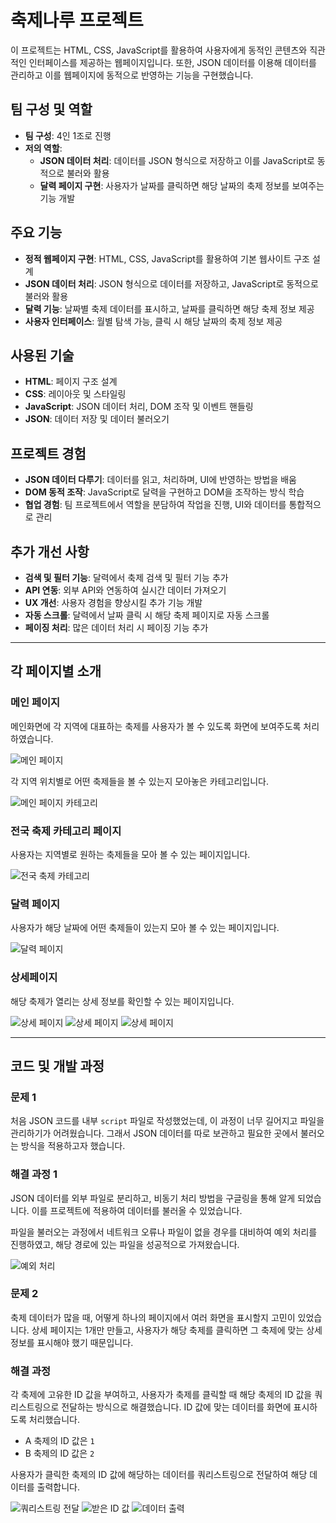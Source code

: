 # 축제나루 프로젝트

이 프로젝트는 HTML, CSS, JavaScript를 활용하여 사용자에게 동적인 콘텐츠와 직관적인 인터페이스를 제공하는 웹페이지입니다. 또한, JSON 데이터를 이용해 데이터를 관리하고 이를 웹페이지에 동적으로 반영하는 기능을 구현했습니다.

## 팀 구성 및 역할
- **팀 구성**: 4인 1조로 진행
- **저의 역할**:
  - **JSON 데이터 처리**: 데이터를 JSON 형식으로 저장하고 이를 JavaScript로 동적으로 불러와 활용
  - **달력 페이지 구현**: 사용자가 날짜를 클릭하면 해당 날짜의 축제 정보를 보여주는 기능 개발

## 주요 기능
- **정적 웹페이지 구현**: HTML, CSS, JavaScript를 활용하여 기본 웹사이트 구조 설계
- **JSON 데이터 처리**: JSON 형식으로 데이터를 저장하고, JavaScript로 동적으로 불러와 활용
- **달력 기능**: 날짜별 축제 데이터를 표시하고, 날짜를 클릭하면 해당 축제 정보 제공
- **사용자 인터페이스**: 월별 탐색 가능, 클릭 시 해당 날짜의 축제 정보 제공

## 사용된 기술
- **HTML**: 페이지 구조 설계
- **CSS**: 레이아웃 및 스타일링
- **JavaScript**: JSON 데이터 처리, DOM 조작 및 이벤트 핸들링
- **JSON**: 데이터 저장 및 데이터 불러오기

## 프로젝트 경험
- **JSON 데이터 다루기**: 데이터를 읽고, 처리하며, UI에 반영하는 방법을 배움
- **DOM 동적 조작**: JavaScript로 달력을 구현하고 DOM을 조작하는 방식 학습
- **협업 경험**: 팀 프로젝트에서 역할을 분담하여 작업을 진행, UI와 데이터를 통합적으로 관리

## 추가 개선 사항
- **검색 및 필터 기능**: 달력에서 축제 검색 및 필터 기능 추가
- **API 연동**: 외부 API와 연동하여 실시간 데이터 가져오기
- **UX 개선**: 사용자 경험을 향상시킬 추가 기능 개발
- **자동 스크롤**: 달력에서 날짜 클릭 시 해당 축제 페이지로 자동 스크롤
- **페이징 처리**: 많은 데이터 처리 시 페이징 기능 추가

---

## 각 페이지별 소개

### 메인 페이지
메인화면에 각 지역에 대표하는 축제를 사용자가 볼 수 있도록 화면에 보여주도록 처리하였습니다.

![메인 페이지](https://github.com/user-attachments/assets/08be8b8b-283c-4634-b273-e1fb738e94e9)

각 지역 위치별로 어떤 축제들을 볼 수 있는지 모아놓은 카테고리입니다.

![메인 페이지 카테고리](https://github.com/user-attachments/assets/7486c5b4-5574-4d33-9133-665ebca8e986)

### 전국 축제 카테고리 페이지
사용자는 지역별로 원하는 축제들을 모아 볼 수 있는 페이지입니다.

![전국 축제 카테고리](https://github.com/user-attachments/assets/56a43d34-dd65-4d3f-bd59-7021c9db09b8)

### 달력 페이지
사용자가 해당 날짜에 어떤 축제들이 있는지 모아 볼 수 있는 페이지입니다.

![달력 페이지](https://github.com/user-attachments/assets/d2f157b4-2cb6-4c1b-85bf-6f6527f1f9fc)

### 상세페이지
해당 축제가 열리는 상세 정보를 확인할 수 있는 페이지입니다.

![상세 페이지](https://github.com/user-attachments/assets/323687ce-ecac-456a-a27a-bebce69151a6)
![상세 페이지](https://github.com/user-attachments/assets/c6851cac-c6fd-4453-8684-d4e137bc7a67)
![상세 페이지](https://github.com/user-attachments/assets/7ff76def-d026-4987-89c6-6e21d6a9f9c5)

---

## 코드 및 개발 과정

### 문제 1
처음 JSON 코드를 내부 `script` 파일로 작성했었는데, 이 과정이 너무 길어지고 파일을 관리하기가 어려웠습니다. 그래서 JSON 데이터를 따로 보관하고 필요한 곳에서 불러오는 방식을 적용하고자 했습니다.

### 해결 과정 1
JSON 데이터를 외부 파일로 분리하고, 비동기 처리 방법을 구글링을 통해 알게 되었습니다. 이를 프로젝트에 적용하여 데이터를 불러올 수 있었습니다.

파일을 불러오는 과정에서 네트워크 오류나 파일이 없을 경우를 대비하여 예외 처리를 진행하였고, 해당 경로에 있는 파일을 성공적으로 가져왔습니다.

![예외 처리](https://github.com/user-attachments/assets/79d76f1c-b282-42cb-b9bd-9073931afb45)

### 문제 2
축제 데이터가 많을 때, 어떻게 하나의 페이지에서 여러 화면을 표시할지 고민이 있었습니다. 상세 페이지는 1개만 만들고, 사용자가 해당 축제를 클릭하면 그 축제에 맞는 상세 정보를 표시해야 했기 때문입니다.

### 해결 과정
각 축제에 고유한 ID 값을 부여하고, 사용자가 축제를 클릭할 때 해당 축제의 ID 값을 쿼리스트링으로 전달하는 방식으로 해결했습니다. ID 값에 맞는 데이터를 화면에 표시하도록 처리했습니다.

- A 축제의 ID 값은 `1`
- B 축제의 ID 값은 `2`

사용자가 클릭한 축제의 ID 값에 해당하는 데이터를 쿼리스트링으로 전달하여 해당 데이터를 출력합니다.

![쿼리스트링 전달](https://github.com/user-attachments/assets/943fbcb3-9fd7-4b5f-b3ee-79d175add906)
![받은 ID 값](https://github.com/user-attachments/assets/d3169fc3-9203-47b0-a007-b237fa652b69)
![데이터 출력](https://github.com/user-attachments/assets/fcfdd1d1-b748-4f99-a0c0-50ab685de8db)
